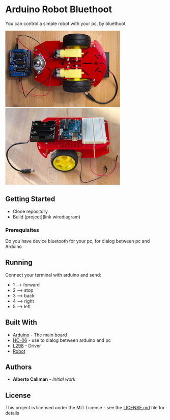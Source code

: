 # Arduino Robot Bluethoot

You can control a simple robot with your pc, by bluethoot

![Screenshot](Photo/arduino-robot-15.png)
![Screenshot](Photo/arduino-robot-22.png)

## Getting Started

* Clone repository 
* Build [project](link wirediagram)

### Prerequisites

Do you have device bluetooth for your pc, for dialog between pc and Arduino


## Running

Connect your terminal with arduino and send:
* 1 --> forward
* 2 --> stop
* 3 --> back
* 4 --> right
* 5 --> left

## Built With

* [Arduino](https://www.arduino.cc/) - The main board
* [HC-06](https://it.aliexpress.com/item/Free-Shipping-hc-06-HC-06-RF-Wireless-Bluetooth-Transceiver-Slave-Module-RS232-TTL-to-UART/32501958088.html?spm=a2g0y.search0104.3.1.312dd51d9YayfX&ws_ab_test=searchweb0_0,searchweb201602_4_10152_10151_10065_10068_10344_10342_10343_10340_10341_10084_10083_10304_10615_10307_10302_10059_10184_10314_10534_100031_10604_10103_10142,searchweb201603_32,ppcSwitch_5&algo_expid=68ba93f8-a51d-4009-8730-a471549e6dba-0&algo_pvid=68ba93f8-a51d-4009-8730-a471549e6dba&priceBeautifyAB=4) - use to dialog between arduino and pc
* [L298](https://it.aliexpress.com/item/New-Dual-H-Bridge-DC-Stepper-Motor-Drive-Controller-Board-Module-L298N-for-arduino/32581976321.html?spm=a2g0y.search0104.3.8.20a28babFLwviR&ws_ab_test=searchweb0_0,searchweb201602_4_10152_10151_10065_10068_10344_10342_10343_10340_10341_10084_10083_10304_10615_10307_10302_10059_10184_10314_10534_100031_10604_10103_10142,searchweb201603_32,ppcSwitch_5&algo_expid=e8833564-f10b-4baa-b416-3fcfac0df67b-0&algo_pvid=e8833564-f10b-4baa-b416-3fcfac0df67b&priceBeautifyAB=4) - Driver
* [Robot](https://it.aliexpress.com/item/Free-shipping-Smart-car-chassis-Tracing-car-The-robot-car-chassis-With-code-disc-tachometer-Four/32554236304.html?spm=a2g0y.search0104.3.155.69f74552PByprh&ws_ab_test=searchweb0_0,searchweb201602_4_10152_10151_10065_10068_10344_10342_10343_10340_10341_10084_10083_10304_10615_10307_10302_10059_10184_10314_10534_100031_10604_10103_10142,searchweb201603_32,ppcSwitch_5&algo_expid=55fefe23-5b09-475c-9504-f33765f96550-22&algo_pvid=55fefe23-5b09-475c-9504-f33765f96550&priceBeautifyAB=4)


## Authors

* **Alberto Caliman** - *Initial work*


## License

This project is licensed under the MIT License - see the [LICENSE.md](LICENSE.md) file for details

